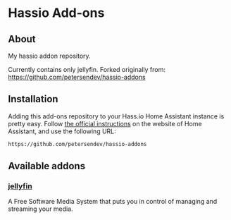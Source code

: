 # Hassio Add-ons

## About
My hassio addon repository.

Currently contains only jellyfin. Forked originally from: https://github.com/petersendev/hassio-addons


## Installation

Adding this add-ons repository to your Hass.io Home Assistant instance is
pretty easy. Follow [the official instructions][third-party-addons] on the
website of Home Assistant, and use the following URL:

```txt
https://github.com/petersendev/hassio-addons
```

## Available addons

[//]: # (ADDONLIST_START)

### [jellyfin](jellyfin/)
A Free Software Media System that puts you in control of managing and streaming your media.

[//]: # (ADDONLIST_END)

[third-party-addons]: https://home-assistant.io/hassio/installing_third_party_addons/